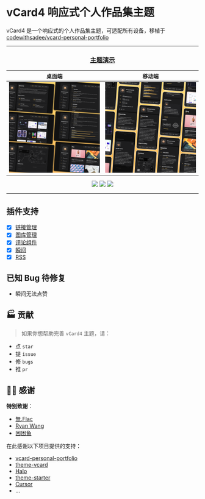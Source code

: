 # vCard4 响应式个人作品集主题

vCard4 是一个响应式的个人作品集主题，可适配所有设备，移植于 [codewithsadee/vcard-personal-portfolio](https://github.com/codewithsadee/vcard-personal-portfolio/)

---

<center>

  ### [主题演示](https://www.anye.xyz/?preview-theme=theme-vcard4)

|桌面端|移动端|
|:---:|:---:|
|![](website-demo-image/desktop.png)|![](website-demo-image/mobile.png)|

![](https://img.shields.io/badge/dynamic/yaml?label=Halo&query=%24.spec.requires&url=https://raw.githubusercontent.com/Anyexyz/theme-vcard4/main/theme.yaml&color=113,195,71)
![](https://img.shields.io/github/v/release/Anyexyz/theme-vcard4)
![](https://img.shields.io/badge/License-GPL%20v3.0-green.svg)

</center>

---

## 插件支持
- [x] [链接管理](https://www.halo.run/store/apps/app-hfbQg)
- [x] [图库管理](https://github.com/halo-sigs/plugin-photos)
- [x] [评论组件](https://www.halo.run/store/apps/app-YXyaD)
- [x] [瞬间](https://www.halo.run/store/apps/app-SnwWD)
- [x] [RSS](https://www.halo.run/store/apps/app-KhIVw)

## 已知 Bug 待修复

- 瞬间无法点赞

## 🏭 贡献

> 如果你想帮助完善 `vCard4` 主题，请：

- 点 `star`
- 提 `issue`
- 修 `bugs`
- 推 `pr`

## 🙆‍♂️ 感谢

**特别致谢**：

- [無.Flac](https://github.com/wflac/)
- [Ryan Wang](https://github.com/ruibaby)
- [困困鱼](https://github.com/chengzhongxue)


在此感谢以下项目提供的支持：

- [vcard-personal-portfolio](https://github.com/codewithsadee/vcard-personal-portfolio/)
- [theme-vcard](https://github.com/wflac/theme-vcard)
- [Halo](https://halo.run)
- [theme-starter](https://github.com/halo-dev/theme-starter)
- [Cursor](https://github.com/getcursor/cursor)
- ...